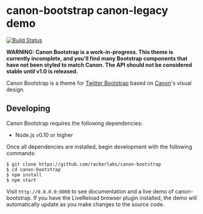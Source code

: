 # canon-bootstrap canon-legacy demo

[![Build Status](http://img.shields.io/travis/rackerlabs/canon-bootstrap/master.svg)](https://travis-ci.org/rackerlabs/canon-bootstrap)

**WARNING: Canon Bootstrap is a work-in-progress. This theme is currently
incomplete, and you'll find many Bootstrap components that have not been styled
to match Canon. The API should not be considered stable until v1.0 is released.**

Canon Bootstrap is a theme for [Twitter Bootstrap](http://getbootstrap.com)
based on [Canon](http://rackerlabs.github.io/canon/)'s visual design.

## Developing

Canon Bootstrap requires the following dependencies:

- Node.js v0.10 or higher

Once all dependencies are installed, begin development with the following
commands:

```
$ git clone https://github.com/rackerlabs/canon-bootstrap
$ cd canon-bootstrap
$ npm install
$ npm start
```

Visit `http://0.0.0.0:8000` to see documentation and a live demo of
canon-bootstrap. If you have the LiveReload browser plugin installed, the demo
will automatically update as you make changes to the source code.
